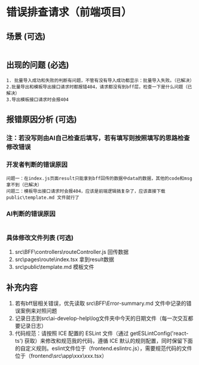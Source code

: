 # 错误排查请求（前端项目）

## 场景 (可选)
```
```

## 出现的问题 (必选)
```
1. 批量导入成功和失败的判断有问题，不管有没有导入成功都显示：批量导入失败。（已解决）
2.批量导出和模板导出接口请求时都报错404，请求都没有到bff层，检查一下是什么问题（已解决）
3.导出模板接口请求时会报404

```

## 报错原因分析 (可选)
### 注：若没写则由AI自己检查后填写，若有填写则按照填写的思路检查修改错误
### 开发者判断的错误原因
```
问题一：在index.js页面result只能拿到bff回传的数据中data的数据，其他的code和msg拿不到（已解决）
问题二：模板导出接口请求时会报404，应该是前端逻辑搞复杂了，应该直接下载public\template.md 文件就行了
```

### AI判断的错误原因
```
```

### 具体修改文件列表 (可选)
1. src\BFF\controllers\routeController.js 回传数据
2. src\pages\route\index.tsx 拿到result数据
3. src\public\template.md 模板文件

## 补充内容
1. 若有bff层相关错误，优先读取 src\BFF\Error-summary.md 文件中记录的错误案例来对照问题
2. 记录日志到src\ai-develop-help\log文件夹中今天的日期文件（每一次交互都要记录日志）
3. 代码规范：请按照 ICE 配置的 ESLint 文件（通过 getESLintConfig('react-ts') 获取）来修改和规范我的代码，遵循 ICE 默认的规则配置，同时保留下面的自定义规则。eslint文件位于（frontend\.eslintrc.js），需要规范代码的文件位于（frontend\src\app\xxx\xxx.tsx）
